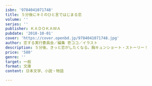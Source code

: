 ```yaml
---
isbn: '9784041071748'
title: ５分後にキミのひと言ではじまる恋
volume: ''
series: ''
publisher: ＫＡＤＯＫＡＷＡ
pubdate: '2018-10-01'
cover: 'https://cover.openbd.jp/9784041071748.jpg'
author: 恋する実行委員会／編集 壱ココ／イラスト
description: ５分後、きっと恋がしたくなる。胸キュンショート・ストーリー！
price: '580'
genre: ''
target: 一般
format: 文庫
content: 日本文学、小説・物語

---
```

